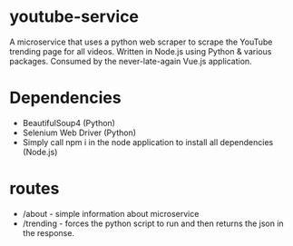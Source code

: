 # youtube-service
A microservice that uses a python web scraper to scrape the YouTube trending page for all videos. Written in Node.js using Python &amp; various packages. Consumed by the never-late-again Vue.js application.

# Dependencies
- BeautifulSoup4 (Python)
- Selenium Web Driver (Python)
- Simply call npm i in the node application to install all dependencies (Node.js) 

# routes
- /about - simple information about microservice
- /trending - forces the python script to run and then returns the json in the response. 
